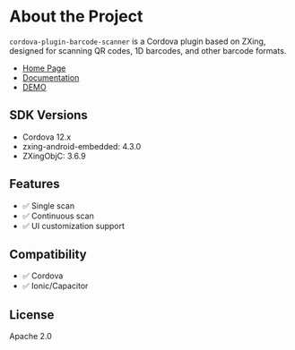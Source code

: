 # About the Project

`cordova-plugin-barcode-scanner` is a Cordova plugin based on ZXing, designed for scanning QR codes, 1D barcodes, and other barcode formats.

- [Home Page](https://byteee.fund/project/cordova-plugin-barcode-scanner)
- [Documentation](https://byteee.fund/doc/cordova-plugin-barcode-scanner/)
- [DEMO](https://github.com/byteee-fund/cordova-plugin-barcode-scanner-demo)

## SDK Versions

- Cordova 12.x
- zxing-android-embedded: 4.3.0
- ZXingObjC: 3.6.9

## Features

- ✅ Single scan
- ✅ Continuous scan
- ✅ UI customization support

## Compatibility

- ✅ Cordova
- ✅ Ionic/Capacitor

## License

Apache 2.0
